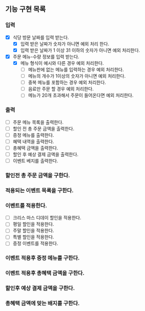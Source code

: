 ## 기능 구현 목록

### 입력

- [x] 식당 방문 날짜를 입력 받는다.
    - [x] 입력 받은 날짜가 숫자가 아니면 예외 처리 한다.
    - [x] 입력 받은 날짜가 1 이상 31 이하의 숫자가 아니면 예외 처리한다.
- [x] 주문 메뉴-수량 정보를 입력 받는다.
  - [x] 메뉴 형식이 예시와 다른 경우 예외 처리한다.
    - [ ] 메뉴판에 없는 메뉴를 입력하는 경우 예외 처리한다.
    - [ ] 메뉴의 개수가 1이상의 숫자가 아니면 예외 처리한다.
    - [ ] 중복 메뉴를 포함하는 경우 예외 처리한다.
    - [ ] 음료만 주문 할 경우 예외 처리한다.
    - [ ] 메뉴가 20개 초과해서 주문이 들어온다면 예외 처리한다.

### 출력

- [ ] 주문 메뉴 목록을 출력한다.
- [ ] 할인 전 총 주문 금액을 출력한다.
- [ ] 증정 메뉴를 출력한다.
- [ ] 혜택 내역을 출력한다.
- [ ] 총혜택 금액을 출력한다.
- [ ] 할인 후 예상 결제 금액을 출력한다.
- [ ] 이벤트 베지를 출력한다.

### 할인전 총 주문 금액을 구한다.

### 적용되는 이벤트 목록을 구한다.

### 이벤트를 적용한다.

- [ ] 크리스 마스 디데이 할인을 적용한다.
- [ ] 평일 할인을 적용한다.
- [ ] 주말 할인을 적용한다.
- [ ] 특별 할인을 적용한다.
- [ ] 증정 이벤트를 적용한다.

### 이벤트 적용후 증정 메뉴를 구한다.

### 이벤트 적용후 총혜택 금액을 구한다.

### 할인후 예상 결제 금액을 구한다.

### 총혜택 금액에 맞는 배지를 구한다.

